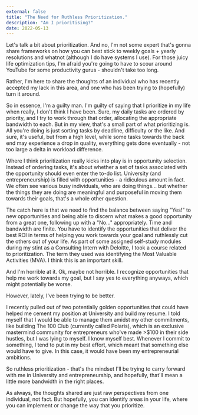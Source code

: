 ```yaml
---
external: false
title: "The Need for Ruthless Prioritization."
description: "Am I prioritising?"
date: 2022-05-13
---
```


Let's talk a bit about prioritization. And no, I'm not some expert that's gonna share frameworks on how you can best stick to weekly goals + yearly resolutions and whatnot (although I do have systems I use). For those juicy life optimization tips, I'm afraid you're going to have to scour around YouTube for some productivity gurus - shouldn't take too long.

Rather, I'm here to share the thoughts of an individual who has recently accepted my lack in this area, and one who has been trying to (hopefully) turn it around.

So in essence, I'm a guilty man. I'm guilty of saying that I prioritize in my life when really, I don't think I have been. Sure, my daily tasks are ordered by priority, and I try to work through that order, allocating the appropriate bandwidth to each. But in my view, that's a small part of what prioritizing is. All you're doing is just sorting tasks by deadline, difficulty or the like. And sure, it's useful, but from a high level, while some tasks towards the back end may experience a drop in quality, everything gets done eventually - not too large a delta in workload difference.

Where I think prioritization really kicks into play is in opportunity selection. Instead of ordering tasks, it's about whether a set of tasks associated with the opportunity should even enter the to-do list. University (and entrepreneurship) is filled with opportunities - a ridiculous amount in fact. We often see various busy individuals, who are doing things... but whether the things they are doing are meaningful and purposeful in moving them towards their goals, that's a whole other question.

The catch here is that we need to find the balance between saying "Yes!" to new opportunities and being able to discern what makes a good opportunity from a great one, following up with a "No..." appropriately. Time and bandwidth are finite. You have to identify the opportunities that deliver the best ROI in terms of helping you work towards your goal and ruthlessly cut the others out of your life. As part of some assigned self-study modules during my stint as a Consulting Intern with Deloitte, I took a course related to prioritization. The term they used was identifying the Most Valuable Activities (MVA). I think this is an important skill.

And I'm horrible at it. Ok, maybe not horrible. I recognize opportunities that help me work towards my goal, but I say yes to everything anyways, which might potentially be worse.

However, lately, I've been trying to be better.

I recently pulled out of two potentially golden opportunities that could have helped me cement my position at University and build my resume. I told myself that I would be able to manage them amidst my other commitments, like building The 100 Club (currently called Polaris), which is an exclusive mastermind community for entrepreneurs who've made >$100 in their side hustles, but I was lying to myself. I know myself best. Whenever I commit to something, I tend to put in my best effort, which meant that something else would have to give. In this case, it would have been my entrepreneurial ambitions.

So ruthless prioritization - that's the mindset I'll be trying to carry forward with me in University and entrepreneurship, and hopefully, that'll mean a little more bandwidth in the right places.

As always, the thoughts shared are just raw perspectives from one individual, not fact. But hopefully, you can identify areas in your life, where you can implement or change the way that you prioritize.
